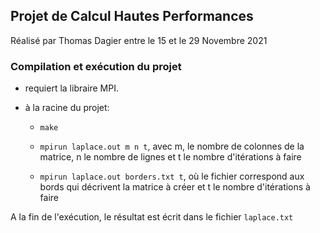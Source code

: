## Projet de Calcul Hautes Performances

Réalisé par Thomas Dagier entre le 15 et le 29 Novembre 2021

### Compilation et exécution du projet

- requiert la libraire MPI. 
- à la racine du projet:

    - `make`

    - `mpirun laplace.out m n t`,  avec m, le nombre de colonnes de la matrice, n le nombre de lignes et t le nombre d'itérations à faire

    - `mpirun laplace.out borders.txt t`,  où le fichier correspond aux bords qui décrivent la matrice à créer et t le nombre d'itérations à faire

A la fin de l'exécution, le résultat est écrit dans le fichier `laplace.txt`